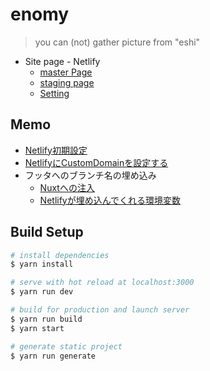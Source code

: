# enomy

> you can (not) gather picture from "eshi"

* Site page - Netlify
  * [master Page](https://enomy.yko.tech/)
  * [staging page](https://develop--kind-ritchie-3cc313.netlify.com/)
  * [Setting](https://app.netlify.com/sites/kind-ritchie-3cc313)

## Memo
* [Netlify初期設定](https://qiita.com/_neekoko/items/aaedba104bb4997ab976)
* [NetlifyにCustomDomainを設定する](https://qiita.com/NaokiIshimura/items/64e060ccc244e38d0c15)
* フッタへのブランチ名の埋め込み
  * [Nuxtへの注入](https://ja.nuxtjs.org/api/configuration-env/)
  * [Netlifyが埋め込んでくれる環境変数](https://www.netlify.com/docs/split-testing/)

## Build Setup

``` bash
# install dependencies
$ yarn install

# serve with hot reload at localhost:3000
$ yarn run dev

# build for production and launch server
$ yarn run build
$ yarn start

# generate static project
$ yarn run generate
```